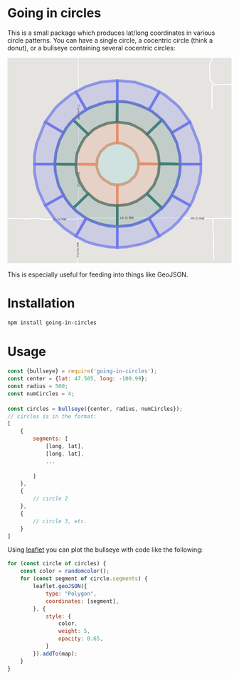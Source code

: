 # Going in circles
This is a small package which produces lat/long coordinates in various circle patterns.
You can have a single circle, a cocentric circle (think a donut), or a bullseye containing several cocentric circles:

![Screenshot](screenshot.png)

This is especially useful for feeding into things like GeoJSON.

# Installation
```bash
npm install going-in-circles
```

# Usage

```js
const {bullseye} = require('going-in-circles');
const center = {lat: 47.505, long: -100.99};
const radius = 500;
const numCircles = 4;

const circles = bullseye({center, radius, numCircles});
// circles is in the format:
[
    {
        segments: [
            [long, lat],
            [long, lat],
            ...

        ]
    },
    {
        // circle 2
    },
    {
        // circle 3, etc.
    }
]

```

Using [leaflet](https://leafletjs.com/examples/geojson/) you can plot the bullseye with code like the following:

```js
for (const circle of circles) {
    const color = randomcolor();
    for (const segment of circle.segments) {
        leaflet.geoJSON({
            type: "Polygon",
            coordinates: [segment],
        }, {
            style: {
                color,
                weight: 5,
                opacity: 0.65,
            }
        }).addTo(map);
    }
}
```
